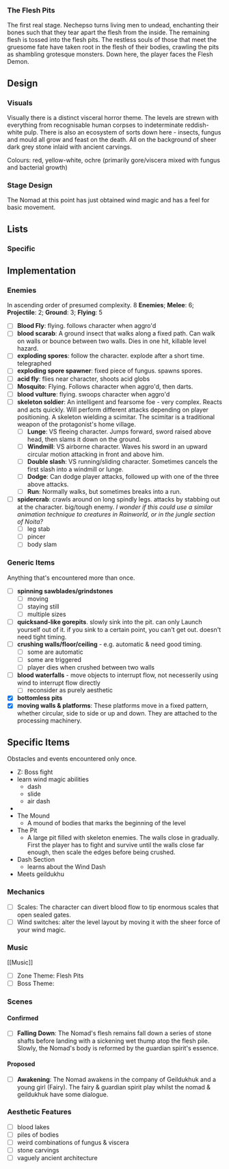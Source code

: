 ### The Flesh Pits
The first real stage. Nechepso turns living men to undead, enchanting their bones such that they tear apart the flesh from the inside. The remaining flesh is tossed into the flesh pits. The restless souls of those that meet the gruesome fate have taken root in the flesh of their bodies, crawling the pits as shambling grotesque monsters. Down here, the player faces the Flesh Demon.

## Design
### Visuals
Visually there is a distinct visceral horror theme. The levels are strewn with everything from recognisable human corpses to indeterminate reddish-white pulp. There is also an ecosystem of sorts down here - insects, fungus and mould all grow and feast on the death. All on the background of sheer dark grey stone inlaid with ancient carvings.

Colours: red, yellow-white, ochre (primarily gore/viscera mixed with fungus and bacterial growth)

### Stage Design
The Nomad at this point has just obtained wind magic and has a feel for basic movement. 

## Lists
### Specific



## Implementation
### Enemies
In ascending order of presumed complexity.
8 **Enemies**; **Melee**: 6; **Projectile**: 2; **Ground**: 3; **Flying**: 5
- [ ] **Blood Fly**: flying. follows character when aggro'd
- [ ] **blood scarab**: A ground insect that walks along a fixed path. Can walk on walls or bounce between two walls. Dies in one hit, killable level hazard.
- [ ] **exploding spores**: follow the character. explode after a short time. telegraphed
- [ ] **exploding spore spawner**: fixed piece of fungus. spawns spores.
- [ ] **acid fly**: flies near character, shoots acid globs
- [ ] **Mosquito**: Flying. Follows character when aggro'd, then darts.
- [ ] **blood vulture**: flying. swoops character when aggro'd
- [ ] **skeleton soldier**: An intelligent and fearsome foe - very complex. Reacts and acts quickly. Will perform different attacks depending on player positioning. A skeleton wielding a scimitar. The scimitar is a traditional weapon of the protagonist's home village.
	- [ ] **Lunge**: VS fleeing character. Jumps forward, sword raised above head, then slams it down on the ground.
	- [ ] **Windmill**: VS airborne character. Waves his sword in an upward circular motion attacking in front and above him.
	- [ ] **Double slash**: VS running/sliding character. Sometimes cancels the first slash into a windmill or lunge.
	- [ ] **Dodge**: Can dodge player attacks, followed up with one of the three above attacks.
	- [ ] **Run**: Normally walks, but sometimes breaks into a run.
- [ ] **spidercrab**: crawls around on long spindly legs. attacks by stabbing out at the character. big/tough enemy. *I wonder if this could use a similar animation technique to creatures in Rainworld, or in the jungle section of Noita?*
	- [ ] leg stab
	- [ ] pincer
	- [ ] body slam

### Generic Items
Anything that's encountered more than once.
- [ ] **spinning sawblades/grindstones**
	- [ ] moving
	- [ ] staying still
	- [ ] multiple sizes
- [ ] **quicksand-like gorepits**. slowly sink into the pit. can only Launch yourself out of it. if you sink to a certain point, you can't get out. doesn't need tight timing.
- [ ] **crushing walls/floor/ceiling** - e.g. automatic & need good timing.
	- [ ] some are automatic
	- [ ] some are triggered
	- [ ] player dies when crushed between two walls
- [ ] **blood waterfalls** - move objects to interrupt flow, not necesserily using wind to interrupt flow directly
	- [ ] reconsider as purely aesthetic
- [x] **bottomless pits**
- [x] **moving walls & platforms**: These platforms move in a fixed pattern, whether circular, side to side or up and down. They are attached to the processing machinery.

## Specific Items
Obstacles and events encountered only once.
- Z: Boss fight
- learn wind magic abilities
	- dash
	- slide
	- air dash
- 
- The Mound
	- A mound of bodies that marks the beginning of the level
- The Pit
	- A large pit filled with skeleton enemies. The walls close in gradually. First the player has to fight and survive until the walls close far enough, then scale the edges before being crushed.
- Dash Section
	- learns about the Wind Dash
- Meets geildukhu

### Mechanics
- [ ] Scales: The character can divert blood flow to tip enormous scales that open sealed gates. 
- [ ] Wind switches: alter the level layout by moving it with the sheer force of your wind magic.

### Music
[[Music]]
- [ ] Zone Theme: Flesh Pits
- [ ] Boss Theme: 

### Scenes
#### Confirmed
- [ ] **Falling Down**: The Nomad's flesh remains fall down a series of stone shafts before landing with a sickening wet thump atop the flesh pile. Slowly, the Nomad's body is reformed by the guardian spirit's essence.
#### Proposed
- [ ] **Awakening**: The Nomad awakens in the company of Geildukhuk and a young girl (Fairy). The fairy & guardian spirit play whilst the nomad & geildukhuk have some dialogue.


### Aesthetic Features
- [ ] blood lakes
- [ ] piles of bodies
- [ ] weird combinations of fungus & viscera
- [ ] stone carvings
- [ ] vaguely ancient architecture